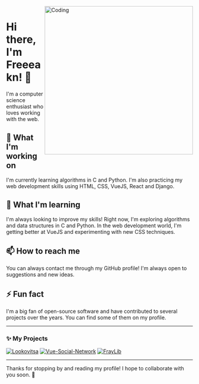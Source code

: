 <img align="right" alt="Coding" width="400" src="https://i.gifer.com/origin/2f/2f967b6e1ea75a36f625385136a300a1_w200.gif">

# Hi there, I'm Freeeakn! 👋

I'm a computer science enthusiast who loves working with the web.

## 🔭 What I'm working on

I'm currently learning algorithms in C and Python. I'm also practicing my web development skills using HTML, CSS, VueJS, React and Django.

## 🌱 What I'm learning

I'm always looking to improve my skills! Right now, I'm exploring algorithms and data structures in C and Python. In the web development world, I'm getting better at VueJS and experimenting with new CSS techniques.

## 📫 How to reach me

You can always contact me through my GitHub profile! I'm always open to suggestions and new ideas.

## ⚡ Fun fact

I'm a big fan of open-source software and have contributed to several projects over the years. You can find some of them on my profile.

---


### ✨ My Projects


[![Lookovitsa](https://img.shields.io/badge/lookovitsa-%230072C6.svg?style=flat&logo=python&logoColor=white)](https://github.com/freeeakn/stylebot.git)
[![Vue-Social-Network](https://img.shields.io/badge/Vue%20Social_Network-%230072C6.svg?style=flat&logo=javascript&logoColor=lime)](https://github.com/freeeakn/Vue-Social-Network)
[![FrayLib](https://img.shields.io/badge/%20FrayLib-%230072C6.svg?style=flat&logo=C&logoColor=white)](https://github.com/freeeakn/FrayLib)


---

Thanks for stopping by and reading my profile! I hope to collaborate with you soon. 🤝
